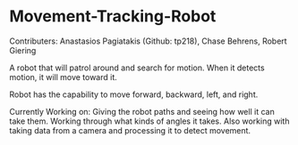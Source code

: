 # Movement-Tracking-Robot

Contributers: Anastasios Pagiatakis (Github: tp218), Chase Behrens, Robert Giering

A robot that will patrol around and search for motion. When it detects motion, it will move toward it.

Robot has the capability to move forward, backward, left, and right.

Currently Working on: Giving the robot paths and seeing how well it can take them. Working through what kinds of angles it takes. Also working with taking data from a camera and processing it to detect movement.

